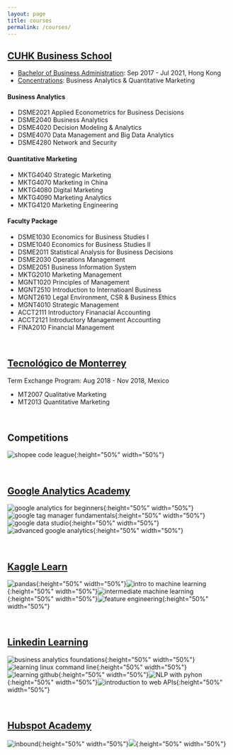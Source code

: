 ```yaml
---
layout: page
title: courses
permalink: /courses/
---
```

## [**CUHK Business School**](https://www.bschool.cuhk.edu.hk/)
* [Bachelor of Business Administration](http://ibba.bschool.cuhk.edu.hk/): Sep 2017 - Jul 2021, Hong Kong
* [Concentrations](http://ibba.bschool.cuhk.edu.hk/academics/concentrations/): Business Analytics & Quantitative Marketing

#### **Business Analytics**
- DSME2021 Applied Econometrics for Business Decisions
- DSME2040 Business Analytics
- DSME4020 Decision Modeling & Analytics
- DSME4070 Data Management and Big Data Analytics
- DSME4280 Network and Security

#### **Quantitative Marketing**
- MKTG4040 Strategic Marketing
- MKTG4070 Marketing in China
- MKTG4080 Digital Marketing
- MKTG4090 Marketing Analytics
- MKTG4120 Marketing Engineering

#### **Faculty Package**
- DSME1030 Economics for Business Studies I
- DSME1040 Economics for Business Studies II
- DSME2011 Statistical Analysis for Business Decisions
- DSME2030 Operations Management
- DSME2051 Business Information System
- MKTG2010 Marketing Management
- MGNT1020 Principles of Management
- MGNT2510 Introduction to Internatioanl Business
- MGNT2610 Legal Environment, CSR & Business Ethics
- MGNT4010 Strategic Management
- ACCT2111 Introductory Finanacial Accounting
- ACCT2121 Introductory Management Accounting
- FINA2010 Financial Management

<br/>

## [**Tecnológico de Monterrey**](https://tec.mx/en)
Term Exchange Program: Aug 2018 - Nov 2018, Mexico

- MT2007 Qualitative Marketing
- MT2013 Quantitative Marketing

<br/>

## **Competitions**
![shopee code league](/assets/images/shopee-code-league.png){:height="50%" width="50%"}

<br/>

## [**Google Analytics Academy**](https://analytics.google.com/analytics/academy/)

![google analytics for beginners](/assets/images/google-analytics-for-beginners.png){:height="50%" width="50%"}![google tag manager fundamentals](/assets/images/google-tag-manager-fundamentals.png){:height="50%" width="50%"}![google data studio](/assets/images/google-data-studio.png){:height="50%" width="50%"}![advanced google analytics](/assets/images/advanced-google-analytics.png){:height="50%" width="50%"}

<br/>

## [**Kaggle Learn**](https://www.kaggle.com/learn/overview)

![pandas](/assets/images/yunchipang-Pandas.png){:height="50%" width="50%"}![intro to machine learning](/assets/images/yunchipang-Intro-to-Machine-Learning.png){:height="50%" width="50%"}![intermediate machine learning](/assets/images/yunchipang-Intermediate-Machine-Learning.png){:height="50%" width="50%"}![feature engineering](/assets/images/yunchipang-Feature-Engineering.png){:height="50%" width="50%"}

<br/>

## [**Linkedin Learning**](https://www.linkedin.com/learning)

![business analytics foundations](/assets/images/Business_Analytics_Foundations.png){:height="50%" width="50%"}![learning linux command line](/assets/images/Learning-Linux-Command-Line.png){:height="50%" width="50%"}![learning github](/assets/images/Learning-GitHub.png){:height="50%" width="50%"}![NLP with pyhon](/assets/images/NLP-with-Python-for-Machine-Learning-Essential-Training.png){:height="50%" width="50%"}![introduction to web APIs](/assets/images/intro-to-web-APIs.png){:height="50%" width="50%"}

<br/>

## [**Hubspot Academy**](https://academy.hubspot.com/)

![inbound](/assets/images/hubspot-academy-inbound.png){:height="50%" width="50%"}![](/assets/images/hubspot-academy-inbound-marketing.png){:height="50%" width="50%"}
